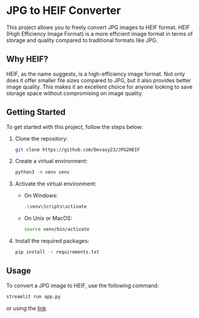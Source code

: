 # JPG to HEIF Converter

This project allows you to freely convert JPG images to HEIF format. HEIF (High Efficiency Image Format) is a more efficient image format in terms of storage and quality compared to traditional formats like JPG.

## Why HEIF?

HEIF, as the name suggests, is a high-efficiency image format. Not only does it offer smaller file sizes compared to JPG, but it also provides better image quality. This makes it an excellent choice for anyone looking to save storage space without compromising on image quality.

## Getting Started

To get started with this project, follow the steps below:

1. Clone the repository:
    ```bash
    git clone https://github.com/Devasy23/JPG2HEIF
    ```


2. Create a virtual environment:
    ```bash
    python3 -m venv venv
    ```

3. Activate the virtual environment:
    - On Windows:
        ```bash
        .\venv\Scripts\activate
        ```
    - On Unix or MacOS:
        ```bash
        source venv/bin/activate
        ```

5. Install the required packages:
    ```bash
    pip install -r requirements.txt
    ```

## Usage

To convert a JPG image to HEIF, use the following command:

```bash
streamlit run app.py
```
or using the [link](https://jpgtoheifconverter.streamlit.app/)
